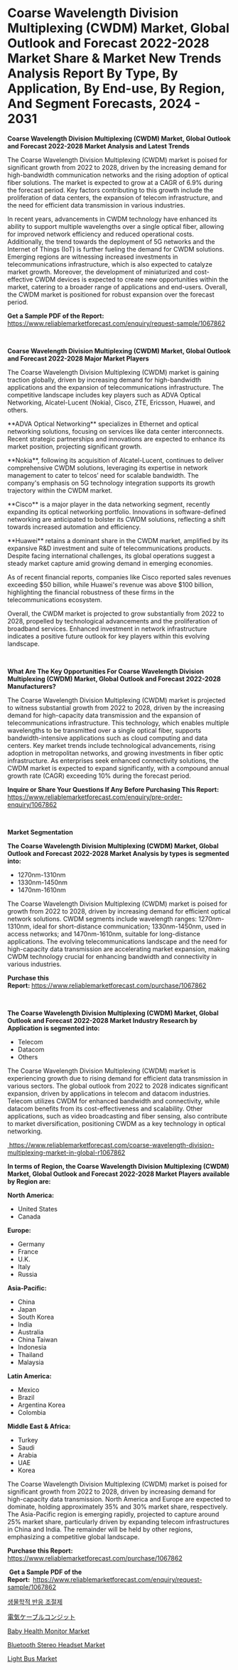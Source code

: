 <p><h1>Coarse Wavelength Division Multiplexing (CWDM) Market, Global Outlook and Forecast 2022-2028 Market Share & Market New Trends Analysis Report By Type, By Application, By End-use, By Region, And Segment Forecasts, 2024 - 2031</h1></p><p><strong>Coarse Wavelength Division Multiplexing (CWDM) Market, Global Outlook and Forecast 2022-2028 Market Analysis and Latest Trends</strong></p>
<p><p>The Coarse Wavelength Division Multiplexing (CWDM) market is poised for significant growth from 2022 to 2028, driven by the increasing demand for high-bandwidth communication networks and the rising adoption of optical fiber solutions. The market is expected to grow at a CAGR of 6.9% during the forecast period. Key factors contributing to this growth include the proliferation of data centers, the expansion of telecom infrastructure, and the need for efficient data transmission in various industries.</p><p>In recent years, advancements in CWDM technology have enhanced its ability to support multiple wavelengths over a single optical fiber, allowing for improved network efficiency and reduced operational costs. Additionally, the trend towards the deployment of 5G networks and the Internet of Things (IoT) is further fueling the demand for CWDM solutions. Emerging regions are witnessing increased investments in telecommunications infrastructure, which is also expected to catalyze market growth. Moreover, the development of miniaturized and cost-effective CWDM devices is expected to create new opportunities within the market, catering to a broader range of applications and end-users. Overall, the CWDM market is positioned for robust expansion over the forecast period.</p></p>
<p><strong>Get a Sample PDF of the Report:&nbsp;</strong> <a href="https://www.reliablemarketforecast.com/enquiry/request-sample/1067862">https://www.reliablemarketforecast.com/enquiry/request-sample/1067862</a></p>
<p>&nbsp;</p>
<p><strong>Coarse Wavelength Division Multiplexing (CWDM) Market, Global Outlook and Forecast 2022-2028 Major Market Players</strong></p>
<p><p>The Coarse Wavelength Division Multiplexing (CWDM) market is gaining traction globally, driven by increasing demand for high-bandwidth applications and the expansion of telecommunications infrastructure. The competitive landscape includes key players such as ADVA Optical Networking, Alcatel-Lucent (Nokia), Cisco, ZTE, Ericsson, Huawei, and others.</p><p>**ADVA Optical Networking** specializes in Ethernet and optical networking solutions, focusing on services like data center interconnects. Recent strategic partnerships and innovations are expected to enhance its market position, projecting significant growth.</p><p>**Nokia**, following its acquisition of Alcatel-Lucent, continues to deliver comprehensive CWDM solutions, leveraging its expertise in network management to cater to telcos’ need for scalable bandwidth. The company's emphasis on 5G technology integration supports its growth trajectory within the CWDM market.</p><p>**Cisco** is a major player in the data networking segment, recently expanding its optical networking portfolio. Innovations in software-defined networking are anticipated to bolster its CWDM solutions, reflecting a shift towards increased automation and efficiency.</p><p>**Huawei** retains a dominant share in the CWDM market, amplified by its expansive R&D investment and suite of telecommunications products. Despite facing international challenges, its global operations suggest a steady market capture amid growing demand in emerging economies.</p><p>As of recent financial reports, companies like Cisco reported sales revenues exceeding $50 billion, while Huawei's revenue was above $100 billion, highlighting the financial robustness of these firms in the telecommunications ecosystem.</p><p>Overall, the CWDM market is projected to grow substantially from 2022 to 2028, propelled by technological advancements and the proliferation of broadband services. Enhanced investment in network infrastructure indicates a positive future outlook for key players within this evolving landscape.</p></p>
<p>&nbsp;</p>
<p><strong>What Are The Key Opportunities For Coarse Wavelength Division Multiplexing (CWDM) Market, Global Outlook and Forecast 2022-2028 Manufacturers?</strong></p>
<p><p>The Coarse Wavelength Division Multiplexing (CWDM) market is projected to witness substantial growth from 2022 to 2028, driven by the increasing demand for high-capacity data transmission and the expansion of telecommunications infrastructure. This technology, which enables multiple wavelengths to be transmitted over a single optical fiber, supports bandwidth-intensive applications such as cloud computing and data centers. Key market trends include technological advancements, rising adoption in metropolitan networks, and growing investments in fiber optic infrastructure. As enterprises seek enhanced connectivity solutions, the CWDM market is expected to expand significantly, with a compound annual growth rate (CAGR) exceeding 10% during the forecast period.</p></p>
<p><strong>Inquire or Share Your Questions If Any Before Purchasing This Report:</strong> <a href="https://www.reliablemarketforecast.com/enquiry/pre-order-enquiry/1067862">https://www.reliablemarketforecast.com/enquiry/pre-order-enquiry/1067862</a></p>
<p>&nbsp;</p>
<p><strong>Market Segmentation</strong></p>
<p><strong>The Coarse Wavelength Division Multiplexing (CWDM) Market, Global Outlook and Forecast 2022-2028 Market Analysis by types is segmented into:</strong></p>
<p><ul><li>1270nm-1310nm</li><li>1330nm-1450nm</li><li>1470nm-1610nm</li></ul></p>
<p><p>The Coarse Wavelength Division Multiplexing (CWDM) market is poised for growth from 2022 to 2028, driven by increasing demand for efficient optical network solutions. CWDM segments include wavelength ranges: 1270nm-1310nm, ideal for short-distance communication; 1330nm-1450nm, used in access networks; and 1470nm-1610nm, suitable for long-distance applications. The evolving telecommunications landscape and the need for high-capacity data transmission are accelerating market expansion, making CWDM technology crucial for enhancing bandwidth and connectivity in various industries.</p></p>
<p><strong>Purchase this Report:&nbsp;</strong><a href="https://www.reliablemarketforecast.com/purchase/1067862">https://www.reliablemarketforecast.com/purchase/1067862</a></p>
<p>&nbsp;</p>
<p><strong>The Coarse Wavelength Division Multiplexing (CWDM) Market, Global Outlook and Forecast 2022-2028 Market Industry Research by Application is segmented into:</strong></p>
<p><ul><li>Telecom</li><li>Datacom</li><li>Others</li></ul></p>
<p><p>The Coarse Wavelength Division Multiplexing (CWDM) market is experiencing growth due to rising demand for efficient data transmission in various sectors. The global outlook from 2022 to 2028 indicates significant expansion, driven by applications in telecom and datacom industries. Telecom utilizes CWDM for enhanced bandwidth and connectivity, while datacom benefits from its cost-effectiveness and scalability. Other applications, such as video broadcasting and fiber sensing, also contribute to market diversification, positioning CWDM as a key technology in optical networking.</p></p>
<p><a href="https://www.reliablemarketforecast.com/coarse-wavelength-division-multiplexing-market-in-global-r1067862">&nbsp;https://www.reliablemarketforecast.com/coarse-wavelength-division-multiplexing-market-in-global-r1067862</a></p>
<p><strong>In terms of Region, the Coarse Wavelength Division Multiplexing (CWDM) Market, Global Outlook and Forecast 2022-2028 Market Players available by Region are:</strong></p>
<p>
    <p> <strong> North America: </strong>
        <ul>
            <li>United States</li>
            <li>Canada</li>
        </ul>
        </p> 
    <p> <strong> Europe: </strong>
        <ul>
            <li>Germany</li>
            <li>France</li>
            <li>U.K.</li>
            <li>Italy</li>
            <li>Russia</li>
        </ul>
        </p> 
    <p> <strong> Asia-Pacific: </strong>
        <ul>
            <li>China</li>
            <li>Japan</li>
            <li>South Korea</li>
            <li>India</li>
            <li>Australia</li>
            <li>China Taiwan</li>
            <li>Indonesia</li>
            <li>Thailand</li>
            <li>Malaysia</li>
        </ul>
        </p> 
    <p> <strong> Latin America: </strong>
        <ul>
            <li>Mexico</li>
            <li>Brazil</li>
            <li>Argentina Korea</li>
            <li>Colombia</li>
        </ul>
        </p> 
    <p> <strong> Middle East & Africa: </strong>
        <ul>
            <li>Turkey</li>
            <li>Saudi</li>
            <li>Arabia</li>
            <li>UAE</li>
            <li>Korea</li>
        </ul>
    </p>
    </p>
<p><p>The Coarse Wavelength Division Multiplexing (CWDM) market is poised for significant growth from 2022 to 2028, driven by increasing demand for high-capacity data transmission. North America and Europe are expected to dominate, holding approximately 35% and 30% market share, respectively. The Asia-Pacific region is emerging rapidly, projected to capture around 25% market share, particularly driven by expanding telecom infrastructures in China and India. The remainder will be held by other regions, emphasizing a competitive global landscape.</p></p>
<p><strong>Purchase this Report: </strong><a href="https://www.reliablemarketforecast.com/purchase/1067862">https://www.reliablemarketforecast.com/purchase/1067862</a></p>
<p>&nbsp;<strong>Get a Sample PDF of the Report:&nbsp;&nbsp;</strong><a href="https://www.reliablemarketforecast.com/enquiry/request-sample/1067862">https://www.reliablemarketforecast.com/enquiry/request-sample/1067862</a></p>
<p><strong></strong></p>
<p><p><a href="https://medium.com/@conradkirrlin76575/%EC%A0%84%EB%9E%B5%EC%A0%81-%EC%8B%9C%EC%9E%A5-%EC%9D%B8%EC%82%AC%EC%9D%B4%ED%8A%B8-%EA%B8%80%EB%A1%9C%EB%B2%8C-%EC%83%9D%EB%AC%BC%ED%95%99%EC%A0%81-%EB%B0%98%EC%9D%91-%EC%A1%B0%EC%A0%95%EC%A0%9C-%EC%8B%9C%EC%9E%A5-%ED%99%98%EA%B2%BD-%ED%83%90%EC%83%89-2024-2031-7043f0d34d16">생물학적 반응 조절제</a></p><p><a href="https://medium.com/@lindakreitz2023/%E9%9B%BB%E6%B0%97%E3%82%B1%E3%83%BC%E3%83%96%E3%83%AB%E7%AE%A1%E5%B8%82%E5%A0%B4-%E4%B8%96%E7%95%8C%E3%81%AE%E5%B8%82%E5%A0%B4%E5%8B%95%E5%90%91%E3%81%A8%E5%B8%82%E5%A0%B4%E4%BA%88%E6%B8%AC-2024%E5%B9%B4-2031%E5%B9%B4-89dc9e6e2df0">電気ケーブルコンジット</a></p><p><a href="https://issuu.com/reportprime-2/docs/baby-health-monitor-market-size-203_a8d567d72ac1b2">Baby Health Monitor Market</a></p><p><a href="https://medium.com/@goldapearce28ryuytr/bluetooth-stereo-headset-market-research-report-includes-analysis-on-market-size-share-and-growth-560cec3ac485">Bluetooth Stereo Headset Market</a></p><p><a href="https://www.linkedin.com/pulse/light-bus-market-size-share-competitive-landscape-trend-analysis-k5txc?trackingId=3Agu2hCiQpyWk16I8Ryh%2BQ%3D%3D">Light Bus Market</a></p></p>